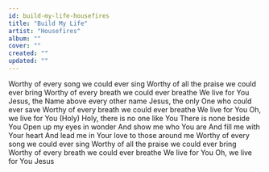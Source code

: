 ```yaml
---
id: build-my-life-housefires
title: "Build My Life"
artist: "Housefires"
album: ""
cover: ""
created: ""
updated: ""
---
```


Worthy of every song we could ever sing
Worthy of all the praise we could ever bring
Worthy of every breath we could ever breathe
We live for You
Jesus, the Name above every other name
Jesus, the only One who could ever save
Worthy of every breath we could ever breathe
We live for You
Oh, we live for You
(Holy)
Holy, there is no one like You
There is none beside You
Open up my eyes in wonder
And show me who You are
And fill me with Your heart
And lead me in Your love to those around me
Worthy of every song we could ever sing
Worthy of all the praise we could ever bring
Worthy of every breath we could ever breathe
We live for You
Oh, we live for You
Jesus